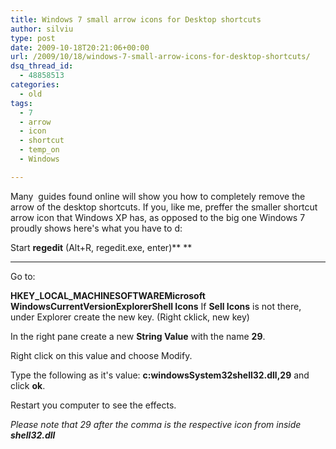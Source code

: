 ```yaml
---
title: Windows 7 small arrow icons for Desktop shortcuts
author: silviu
type: post
date: 2009-10-18T20:21:06+00:00
url: /2009/10/18/windows-7-small-arrow-icons-for-desktop-shortcuts/
dsq_thread_id:
  - 48858513
categories:
  - old
tags:
  - 7
  - arrow
  - icon
  - shortcut
  - temp_on
  - Windows

---
```

Many  guides found online will show you how to completely remove the arrow of the desktop shortcuts. If you, like me, preffer the smaller shortcut arrow icon that Windows XP has, as opposed to the big one Windows 7 proudly shows here's what you have to d:

Start  **regedit** (Alt+R, regedit.exe, enter)**
**
 ****
Go to:

 **HKEY_LOCAL_MACHINESOFTWAREMicrosoft WindowsCurrentVersionExplorerShell Icons**
If  **Sell Icons** is not there, under Explorer create the new key. (Right cklick, new key)

In the right pane create a new **String Value** with the name **29**.

Right click on this value and choose Modify.

Type the following as it's value:
**c:windowsSystem32shell32.dll,29** and click **ok**.

Restart you computer to see the effects.

_Please note that 29 after the comma is the respective icon from inside **shell32.dll**_